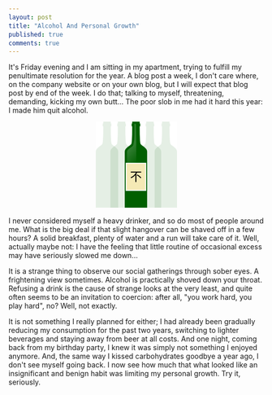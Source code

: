 ```yaml
---
layout: post
title: "Alcohol And Personal Growth"
published: true
comments: true
---
```


It's Friday evening and I am sitting in my apartment, trying to fulfill my penultimate resolution for the year. A blog post a week, I don't care where, on the company website or on your own blog, but I will expect that blog post by end of the week. I do that; talking to myself, threatening, demanding, kicking my own butt... The poor slob in me had it hard this year: I made him quit alcohol.

<p align="center"><img src="/files/bottles.png" alt="Bottles" /></p>

I never considered myself a heavy drinker, and so do most of people around me. What is the big deal if that slight hangover can be shaved off in a few hours? A solid breakfast, plenty of water and a run will take care of it. Well, actually maybe not: I have the feeling that little routine of occasional excess may have seriously slowed me down...

It is a strange thing to observe our social gatherings through sober eyes. A frightening view sometimes. Alcohol is practically shoved down your throat. Refusing a drink is the cause of strange looks at the very least, and quite often seems to be an invitation to coercion: after all, "you work hard, you play hard", no? Well, not exactly.

It is not something I really planned for either; I had already been gradually reducing my consumption for the past two years, switching to lighter beverages and staying away from beer at all costs. And one night, coming back from my birthday party, I knew it was simply not something I enjoyed anymore. And, the same way I kissed carbohydrates goodbye a year ago, I don't see myself going back. I now see how much that what looked like an insignificant and benign habit was limiting my personal growth. Try it, seriously.